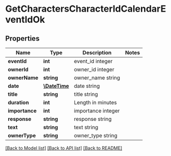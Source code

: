 # GetCharactersCharacterIdCalendarEventIdOk

## Properties
Name | Type | Description | Notes
------------ | ------------- | ------------- | -------------
**eventId** | **int** | event_id integer | 
**ownerId** | **int** | owner_id integer | 
**ownerName** | **string** | owner_name string | 
**date** | [**\DateTime**](\DateTime.md) | date string | 
**title** | **string** | title string | 
**duration** | **int** | Length in minutes | 
**importance** | **int** | importance integer | 
**response** | **string** | response string | 
**text** | **string** | text string | 
**ownerType** | **string** | owner_type string | 

[[Back to Model list]](../README.md#documentation-for-models) [[Back to API list]](../README.md#documentation-for-api-endpoints) [[Back to README]](../README.md)


